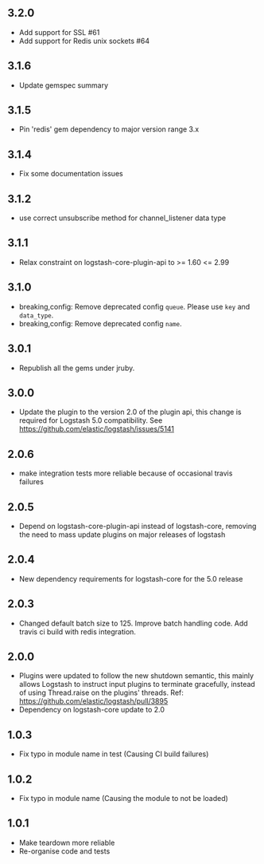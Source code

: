 ## 3.2.0
  - Add support for SSL #61
  - Add support for Redis unix sockets #64

## 3.1.6
  - Update gemspec summary

## 3.1.5
  - Pin 'redis' gem dependency to major version range 3.x

## 3.1.4
  - Fix some documentation issues

## 3.1.2
  - use correct unsubscribe method for channel_listener data type

## 3.1.1
  - Relax constraint on logstash-core-plugin-api to >= 1.60 <= 2.99

## 3.1.0
 - breaking,config: Remove deprecated config `queue`. Please use `key` and `data_type`.
 - breaking,config: Remove deprecated config `name`.

## 3.0.1
 - Republish all the gems under jruby.

## 3.0.0
 - Update the plugin to the version 2.0 of the plugin api, this change is required for Logstash 5.0 compatibility. See https://github.com/elastic/logstash/issues/5141

## 2.0.6
 - make integration tests more reliable because of occasional travis failures

## 2.0.5
 - Depend on logstash-core-plugin-api instead of logstash-core, removing the need to mass update plugins on major releases of logstash

## 2.0.4
 - New dependency requirements for logstash-core for the 5.0 release

## 2.0.3
 - Changed default batch size to 125. Improve batch handling code. Add travis ci build with redis integration.

## 2.0.0
 - Plugins were updated to follow the new shutdown semantic, this mainly allows Logstash to instruct input plugins to terminate gracefully,
   instead of using Thread.raise on the plugins' threads. Ref: https://github.com/elastic/logstash/pull/3895
 - Dependency on logstash-core update to 2.0

## 1.0.3
 - Fix typo in module name in test (Causing CI build failures)

## 1.0.2
 - Fix typo in module name (Causing the module to not be loaded)

## 1.0.1
 - Make teardown more reliable
 - Re-organise code and tests
